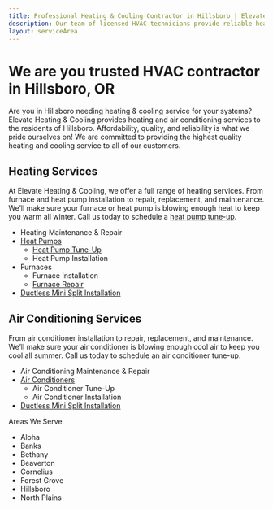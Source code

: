 ```yaml
---
title: Professional Heating & Cooling Contractor in Hillsboro | Elevate Heating & Cooling, Inc
description: Our team of licensed HVAC technicians provide reliable heating and air conditioning services Hillsboro, OR.
layout: serviceArea
---
```


# We are you trusted HVAC contractor in Hillsboro, OR

Are you in Hillsboro needing heating & cooling service for your systems? Elevate Heating & Cooling provides heating and air conditioning services to the residents of Hillsboro. Affordability, quality, and reliability is what we pride ourselves on! We are committed to providing the highest quality heating and cooling service to all of our customers.

## Heating Services

At Elevate Heating & Cooling, we offer a full range of heating services. From furnace and heat pump installation to repair, replacement, and maintenance. We’ll make sure your furnace or heat pump is blowing enough heat to keep you warm all winter. Call us today to schedule a [heat pump tune-up](../../heat-pump-tune-up).

- Heating Maintenance & Repair
- [Heat Pumps](../../heat-pumps)
	- [Heat Pump Tune-Up](../../heat-pump-tune-up)
	- Heat Pump Installation
- Furnaces
	- Furnace Installation
	- [Furnace Repair](../../hillsboro-furnace-repair)
- [Ductless Mini Split Installation](../../ductless-mini-split-installations)

## Air Conditioning Services

From air conditioner installation to repair, replacement, and maintenance. We’ll make sure your air conditioner is blowing enough cool air to keep you cool all summer. Call us today to schedule an air conditioner tune-up.

- Air Conditioning Maintenance & Repair
- [Air Conditioners](../../air-conditioners)
	- Air Conditioner Tune-Up
	- Air Conditioner Installation
- [Ductless Mini Split Installation](../../ductless-mini-split-installations)

Areas We Serve

- Aloha
- Banks
- Bethany
- Beaverton
- Cornelius
- Forest Grove
- Hillsboro
- North Plains